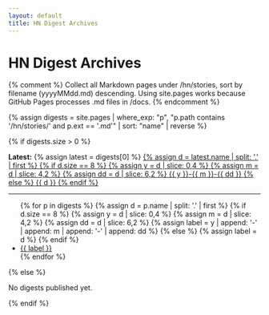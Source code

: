 ```yaml
---
layout: default
title: HN Digest Archives
---
```


# HN Digest Archives

{% comment %}
Collect all Markdown pages under /hn/stories, sort by filename (yyyyMMdd.md) descending.
Using site.pages works because GitHub Pages processes .md files in /docs.
{% endcomment %}

{% assign digests = site.pages
  | where_exp: "p", "p.path contains '/hn/stories/' and p.ext == '.md'"
  | sort: "name" | reverse %}

{% if digests.size > 0 %}
<p><strong>Latest:</strong>
  {% assign latest = digests[0] %}
  <a href="{{ latest.url | relative_url }}">
    {% assign d = latest.name | split: '.' | first %}
    {% if d.size == 8 %}
      {% assign y = d | slice: 0,4 %}
      {% assign m = d | slice: 4,2 %}
      {% assign dd = d | slice: 6,2 %}
      {{ y }}-{{ m }}-{{ dd }}
    {% else %}
      {{ d }}
    {% endif %}
  </a>
</p>

<hr/>

<ul>
{% for p in digests %}
  {% assign d = p.name | split: '.' | first %}
  {% if d.size == 8 %}
    {% assign y = d | slice: 0,4 %}
    {% assign m = d | slice: 4,2 %}
    {% assign dd = d | slice: 6,2 %}
    {% assign label = y | append: '-' | append: m | append: '-' | append: dd %}
  {% else %}
    {% assign label = d %}
  {% endif %}
  <li><a href="{{ p.url | relative_url }}">{{ label }}</a></li>
{% endfor %}
</ul>
{% else %}
<p>No digests published yet.</p>
{% endif %}
